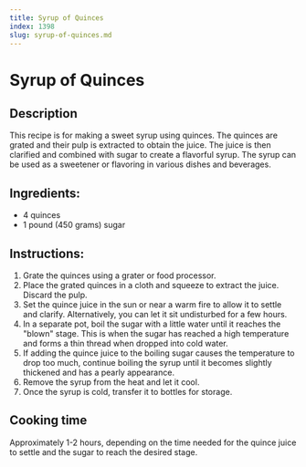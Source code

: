 ```yaml
---
title: Syrup of Quinces
index: 1398
slug: syrup-of-quinces.md
---
```


# Syrup of Quinces

## Description
This recipe is for making a sweet syrup using quinces. The quinces are grated and their pulp is extracted to obtain the juice. The juice is then clarified and combined with sugar to create a flavorful syrup. The syrup can be used as a sweetener or flavoring in various dishes and beverages.

## Ingredients:
- 4 quinces
- 1 pound (450 grams) sugar

## Instructions:
1. Grate the quinces using a grater or food processor.
2. Place the grated quinces in a cloth and squeeze to extract the juice. Discard the pulp.
3. Set the quince juice in the sun or near a warm fire to allow it to settle and clarify. Alternatively, you can let it sit undisturbed for a few hours.
4. In a separate pot, boil the sugar with a little water until it reaches the "blown" stage. This is when the sugar has reached a high temperature and forms a thin thread when dropped into cold water.
5. If adding the quince juice to the boiling sugar causes the temperature to drop too much, continue boiling the syrup until it becomes slightly thickened and has a pearly appearance.
6. Remove the syrup from the heat and let it cool.
7. Once the syrup is cold, transfer it to bottles for storage.

## Cooking time
Approximately 1-2 hours, depending on the time needed for the quince juice to settle and the sugar to reach the desired stage.